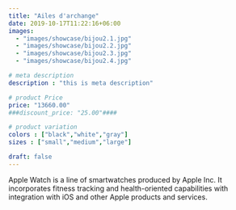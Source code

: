 ```yaml
---
title: "Ailes d'archange"
date: 2019-10-17T11:22:16+06:00
images: 
  - "images/showcase/bijou2.1.jpg"
  - "images/showcase/bijou2.2.jpg"
  - "images/showcase/bijou2.3.jpg"
  - "images/showcase/bijou2.4.jpg"

# meta description
description : "this is meta description"

# product Price
price: "13660.00"
###discount_price: "25.00"####

# product variation
colors : ["black","white","gray"]
sizes : ["small","medium","large"]

draft: false
---
```


Apple Watch is a line of smartwatches produced by Apple Inc. It incorporates fitness tracking and health-oriented capabilities with integration with iOS and other Apple products and services.
